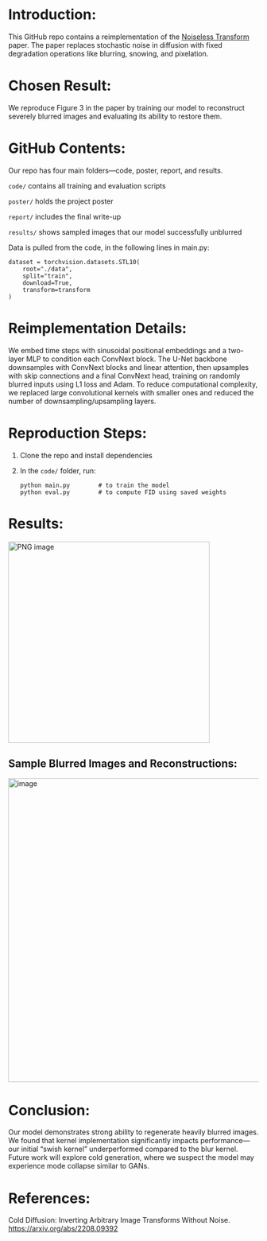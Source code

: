 # Introduction:
This GitHub repo contains a reimplementation of the [Noiseless Transform](https://arxiv.org/abs/2208.09392) paper. The paper replaces stochastic noise in diffusion with fixed degradation operations like blurring, snowing, and pixelation.

# Chosen Result:
We reproduce Figure 3 in the paper by training our model to reconstruct severely blurred images and evaluating its ability to restore them.

# GitHub Contents:
Our repo has four main folders—code, poster, report, and results.

`code/` contains all training and evaluation scripts

`poster/` holds the project poster

`report/` includes the final write-up

`results/` shows sampled images that our model successfully unblurred

Data is pulled from the code, in the following lines in main.py:

```
dataset = torchvision.datasets.STL10(
    root="./data",
    split="train",
    download=True,
    transform=transform 
)
```

# Reimplementation Details:
We embed time steps with sinusoidal positional embeddings and a two-layer MLP to condition each ConvNext block. The U-Net backbone downsamples with ConvNext blocks and linear attention, then upsamples with skip connections and a final ConvNext head, training on randomly blurred inputs using L1 loss and Adam. To reduce computational complexity, we replaced large convolutional kernels with smaller ones and reduced the number of downsampling/upsampling layers.

# Reproduction Steps:

1. Clone the repo and install dependencies

2. In the `code/` folder, run:

    ```
    python main.py        # to train the model
    python eval.py        # to compute FID using saved weights
    ```


# Results:
<img width="405" alt="PNG image" src="https://github.com/user-attachments/assets/44a469f6-cbfc-4920-ab9c-5cde216f39be" />

## Sample Blurred Images and Reconstructions:
<img width="611" alt="image" src="https://github.com/user-attachments/assets/0a3ca765-dc1a-452e-8436-ecc434a7a625" />

# Conclusion:
Our model demonstrates strong ability to regenerate heavily blurred images. We found that kernel implementation significantly impacts performance—our initial “swish kernel” underperformed compared to the blur kernel. Future work will explore cold generation, where we suspect the model may experience mode collapse similar to GANs.

# References:
Cold Diffusion: Inverting Arbitrary Image Transforms Without Noise. https://arxiv.org/abs/2208.09392

